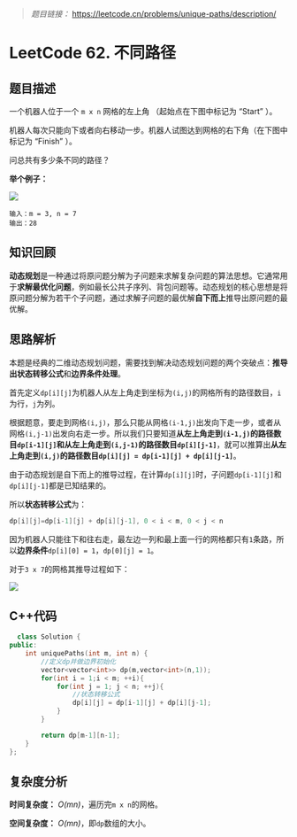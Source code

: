 
> *题目链接：* https://leetcode.cn/problems/unique-paths/description/

# LeetCode 62. 不同路径

## 题目描述

一个机器人位于一个 `m x n` 网格的左上角 （起始点在下图中标记为 “Start” ）。

机器人每次只能向下或者向右移动一步。机器人试图达到网格的右下角（在下图中标记为 “Finish” ）。

问总共有多少条不同的路径？

**举个例子：**

![](https://gitee.com/ldtech007/picture/raw/master/pic/lc-0062-01.png)

```
输入：m = 3, n = 7
输出：28
```
## 知识回顾

**动态规划**是一种通过将原问题分解为子问题来求解复杂问题的算法思想。它通常用于**求解最优化问题**，例如最长公共子序列、背包问题等。动态规划的核心思想是将原问题分解为若干个子问题，通过求解子问题的最优解**自下而上**推导出原问题的最优解。

## 思路解析

本题是经典的二维动态规划问题，需要找到解决动态规划问题的两个突破点：**推导出状态转移公式**和**边界条件处理**。

首先定义`dp[i][j]`为机器人从左上角走到坐标为`(i,j)`的网格所有的路径数目，`i`为行，`j`为列。

根据题意，要走到网格`(i,j)`，那么只能从网格`(i-1,j)`出发向下走一步，或者从网格`(i,j-1)`出发向右走一步。所以我们只要知道**从左上角走到`(i-1,j)`的路径数目`dp[i-1][j]`**和**从左上角走到`(i,j-1)`的路径数目`dp[i][j-1]`**，就可以推算出**从左上角走到`(i,j)`的路径数目`dp[i][j] = dp[i-1][j] + dp[i][j-1]`**。

由于动态规划是自下而上的推导过程，在计算`dp[i][j]`时，子问题`dp[i-1][j]`和`dp[i][j-1]`都是已知结果的。

所以**状态转移公式**为：

```cpp
dp[i][j]=dp[i-1][j] + dp[i][j-1], 0 < i < m, 0 < j < n
```

因为机器人只能往下和往右走，最左边一列和最上面一行的网格都只有`1`条路，所以**边界条件**`dp[i][0] = 1`，`dp[0][j] = 1`。

对于`3 x 7`的网格其推导过程如下：

![](https://gitee.com/ldtech007/picture/raw/master/pic/lc-0062-02.png)

## C++代码

```cpp
  class Solution {
public:
    int uniquePaths(int m, int n) {
        //定义dp并做边界初始化
        vector<vector<int>> dp(m,vector<int>(n,1));
        for(int i = 1;i < m; ++i){
            for(int j = 1; j < n; ++j){
                //状态转移公式
                dp[i][j] = dp[i-1][j] + dp[i][j-1];
            }
        }

        return dp[m-1][n-1];
    }
};
```

## 复杂度分析

**时间复杂度：** *O(mn)*，遍历完`m x n`的网格。

**空间复杂度：** *O(mn)*，即`dp`数组的大小。



